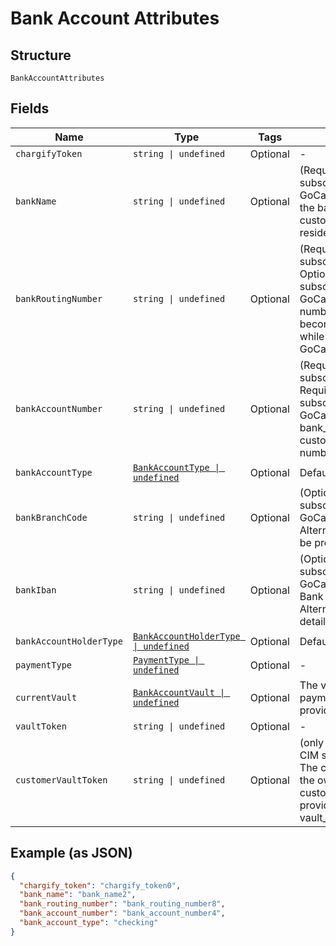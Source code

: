 
# Bank Account Attributes

## Structure

`BankAccountAttributes`

## Fields

| Name | Type | Tags | Description |
|  --- | --- | --- | --- |
| `chargifyToken` | `string \| undefined` | Optional | - |
| `bankName` | `string \| undefined` | Optional | (Required when creating a subscription with ACH or GoCardless) The name of the bank where the customer’s account resides |
| `bankRoutingNumber` | `string \| undefined` | Optional | (Required when creating a subscription with ACH. Optional when creating a subscription with GoCardless). The routing number of the bank. It becomes bank_code while passing via GoCardless API |
| `bankAccountNumber` | `string \| undefined` | Optional | (Required when creating a subscription with ACH. Required when creating a subscription with GoCardless and bank_iban is blank) The customerʼs bank account number |
| `bankAccountType` | [`BankAccountType \| undefined`](../../doc/models/bank-account-type.md) | Optional | Defaults to checking |
| `bankBranchCode` | `string \| undefined` | Optional | (Optional when creating a subscription with GoCardless) Branch code. Alternatively, an IBAN can be provided |
| `bankIban` | `string \| undefined` | Optional | (Optional when creating a subscription with GoCardless). International Bank Account Number. Alternatively, local bank details can be provided |
| `bankAccountHolderType` | [`BankAccountHolderType \| undefined`](../../doc/models/bank-account-holder-type.md) | Optional | Defaults to personal |
| `paymentType` | [`PaymentType \| undefined`](../../doc/models/payment-type.md) | Optional | - |
| `currentVault` | [`BankAccountVault \| undefined`](../../doc/models/bank-account-vault.md) | Optional | The vault that stores the payment profile with the provided vault_token. |
| `vaultToken` | `string \| undefined` | Optional | - |
| `customerVaultToken` | `string \| undefined` | Optional | (only for Authorize.Net CIM storage or Square) The customerProfileId for the owner of the customerPaymentProfileId provided as the vault_token |

## Example (as JSON)

```json
{
  "chargify_token": "chargify_token0",
  "bank_name": "bank_name2",
  "bank_routing_number": "bank_routing_number8",
  "bank_account_number": "bank_account_number4",
  "bank_account_type": "checking"
}
```

